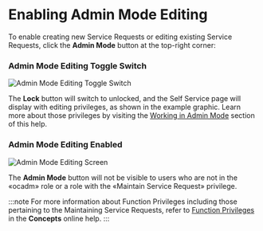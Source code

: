 # Enabling Admin Mode Editing

To enable creating new Service Requests or editing existing Service Requests, click the **Admin Mode** button at the top-right corner:

### Admin Mode Editing Toggle Switch

![Admin Mode Editing Toggle Switch](../../../Resources/Images/SM/Admin-Mode-Editing.png "Admin Mode Editing Toggle Switch")

The **Lock** button will switch to unlocked, and the Self Service page will display with editing privileges, as shown in the example graphic. Learn more about those privileges by visiting the [Working in Admin Mode](Working-in-Admin-Mode.md) section of this help.

### Admin Mode Editing Enabled

![Admin Mode Editing Screen](../../../Resources/Images/SM/Admin-Mode-Editing-Screen.png "Admin Mode Editing Screen")

The **Admin Mode** button will not be visible to users who are not in the «ocadm» role or a role with the «Maintain Service Request» privilege.

:::note
For more information about Function Privileges including those pertaining to the Maintaining Service Requests, refer to [Function Privileges](../../../administration/privileges.md#function-privileges) in the **Concepts** online help.
:::
